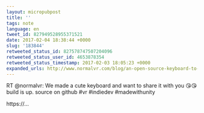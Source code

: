 ```yaml
---
layout: micropubpost
title: ''
tags: note
language: en
tweet_id: 827949528955371521
date: 2017-02-04 18:38:44 +0000
slug: '183844'
retweeted_status_id: 827578747507204096
retweeted_status_user_id: 4653878354
retweeted_status_timestamp: 2017-02-03 18:05:23 +0000
expanded_urls: http://www.normalvr.com/blog/an-open-source-keyboard-to-make-your-own/,https://twitter.com/normalvr/status/827578747507204096/video/1
---
```

RT @normalvr: We made a cute keyboard and want to share it with you 😘😘 build is up. source on github #vr #indiedev #madewithunity

https://…
